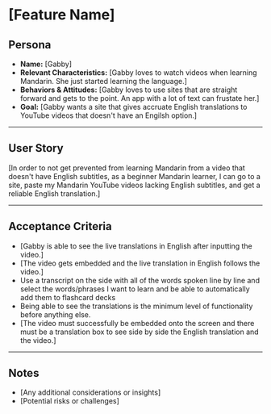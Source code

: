 # [Feature Name]

## **Persona**
- **Name:** [Gabby]
- **Relevant Characteristics:** [Gabby loves to watch videos when learning Mandarin. She just started learning the language.]
- **Behaviors & Attitudes:** [Gabby loves to use sites that are straight forward and gets to the point. An app with a lot of text can frustate her.]
- **Goal:** [Gabby wants a site that gives accruate English translations to YouTube videos that doesn't have an Engilsh option.]

---

## **User Story**
[In order to not get prevented from learning Mandarin from a video that doesn't have English subtitles,
as a beginner Mandarin learner,
I can go to a site, paste my Mandarin YouTube videos lacking English subtitles, and get a reliable English translation.]

---

## **Acceptance Criteria**
- [Gabby is able to see the live translations in English after inputting the video.]
- [The video gets embedded and the live translation in English follows the video.]
- Use a transcript on the side with all of the words spoken line by line and select the words/phrases I want to learn and be able to automatically add them to flashcard decks
- Being able to see the translations is the minimum level of functionality before anything else.
- [The video must successfully be embedded onto the screen and there must be a translation box to see side by side the English translation and the video.]

---

## **Notes**
- [Any additional considerations or insights]
- [Potential risks or challenges]

